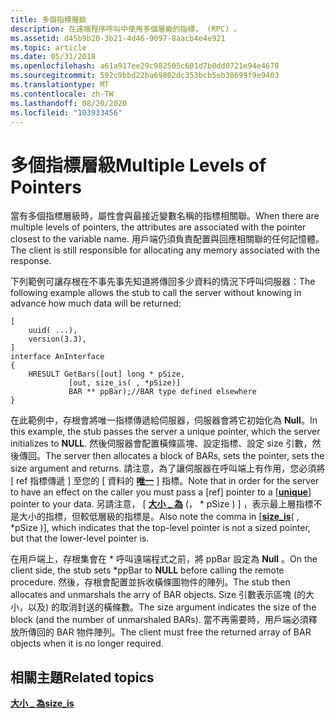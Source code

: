 ```yaml
---
title: 多個指標層級
description: 在遠端程序呼叫中使用多個層級的指標， (RPC) 。
ms.assetid: d45b9b20-3b21-4d46-9097-8aacb4e4e921
ms.topic: article
ms.date: 05/31/2018
ms.openlocfilehash: a61a917ee29c982505c601d7b0dd0721e94e4678
ms.sourcegitcommit: 592c9bbd22ba69802dc353bcb5eb30699f9e9403
ms.translationtype: MT
ms.contentlocale: zh-TW
ms.lasthandoff: 08/20/2020
ms.locfileid: "103933456"
---
```

# <a name="multiple-levels-of-pointers"></a><span data-ttu-id="f5fba-103">多個指標層級</span><span class="sxs-lookup"><span data-stu-id="f5fba-103">Multiple Levels of Pointers</span></span>

<span data-ttu-id="f5fba-104">當有多個指標層級時，屬性會與最接近變數名稱的指標相關聯。</span><span class="sxs-lookup"><span data-stu-id="f5fba-104">When there are multiple levels of pointers, the attributes are associated with the pointer closest to the variable name.</span></span> <span data-ttu-id="f5fba-105">用戶端仍須負責配置與回應相關聯的任何記憶體。</span><span class="sxs-lookup"><span data-stu-id="f5fba-105">The client is still responsible for allocating any memory associated with the response.</span></span>

<span data-ttu-id="f5fba-106">下列範例可讓存根在不事先事先知道將傳回多少資料的情況下呼叫伺服器：</span><span class="sxs-lookup"><span data-stu-id="f5fba-106">The following example allows the stub to call the server without knowing in advance how much data will be returned:</span></span>

``` syntax
[
    uuid( ...),
    version(3.3),
]
interface AnInterface
{
    HRESULT GetBars([out] long * pSize,
             [out, size_is( , *pSize)]
             BAR ** ppBar);//BAR type defined elsewhere
}
```

<span data-ttu-id="f5fba-107">在此範例中，存根會將唯一指標傳遞給伺服器，伺服器會將它初始化為 **Null**。</span><span class="sxs-lookup"><span data-stu-id="f5fba-107">In this example, the stub passes the server a unique pointer, which the server initializes to **NULL**.</span></span> <span data-ttu-id="f5fba-108">然後伺服器會配置橫條區塊、設定指標、設定 size 引數，然後傳回。</span><span class="sxs-lookup"><span data-stu-id="f5fba-108">The server then allocates a block of BARs, sets the pointer, sets the size argument and returns.</span></span> <span data-ttu-id="f5fba-109">請注意，為了讓伺服器在呼叫端上有作用，您必須將 \[ ref 指標傳遞 \] 至您的 \[ 資料的 [**唯一**](/windows/desktop/Midl/unique) \] 指標。</span><span class="sxs-lookup"><span data-stu-id="f5fba-109">Note that in order for the server to have an effect on the caller you must pass a \[ref\] pointer to a \[[**unique**](/windows/desktop/Midl/unique)\] pointer to your data.</span></span> <span data-ttu-id="f5fba-110">另請注意， \[ [**大小 \_ 為**](/windows/desktop/Midl/size-is) (， \* pSize ) \] ，表示最上層指標不是大小的指標，但較低層級的指標是。</span><span class="sxs-lookup"><span data-stu-id="f5fba-110">Also note the comma in \[[**size\_is**](/windows/desktop/Midl/size-is)( , \*pSize )\], which indicates that the top-level pointer is not a sized pointer, but that the lower-level pointer is.</span></span>

<span data-ttu-id="f5fba-111">在用戶端上，存根集會在 \* 呼叫遠端程式之前，將 ppBar 設定為 **Null** 。</span><span class="sxs-lookup"><span data-stu-id="f5fba-111">On the client side, the stub sets \*ppBar to **NULL** before calling the remote procedure.</span></span> <span data-ttu-id="f5fba-112">然後，存根會配置並拆收橫條圖物件的陣列。</span><span class="sxs-lookup"><span data-stu-id="f5fba-112">The stub then allocates and unmarshals the arry of BAR objects.</span></span> <span data-ttu-id="f5fba-113">Size 引數表示區塊 (的大小，以及) 的取消封送的橫條數。</span><span class="sxs-lookup"><span data-stu-id="f5fba-113">The size argument indicates the size of the block (and the number of unmarshaled BARs).</span></span> <span data-ttu-id="f5fba-114">當不再需要時，用戶端必須釋放所傳回的 BAR 物件陣列。</span><span class="sxs-lookup"><span data-stu-id="f5fba-114">The client must free the returned array of BAR objects when it is no longer required.</span></span>

## <a name="related-topics"></a><span data-ttu-id="f5fba-115">相關主題</span><span class="sxs-lookup"><span data-stu-id="f5fba-115">Related topics</span></span>

<dl> <dt>

[<span data-ttu-id="f5fba-116">**大小 \_ 為**</span><span class="sxs-lookup"><span data-stu-id="f5fba-116">**size\_is**</span></span>](/windows/desktop/Midl/size-is)
</dt> </dl>

 

 